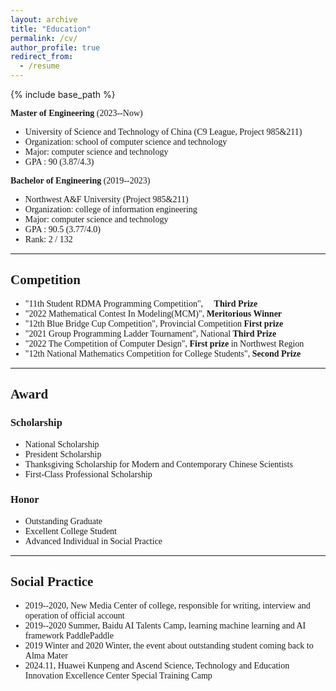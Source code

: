 ```yaml
---
layout: archive
title: "Education"
permalink: /cv/
author_profile: true
redirect_from:
  - /resume
---
```


{% include base_path %}

<div style="font-family: 'Times New Roman', Times, serif;">
<p><strong>Master of Engineering</strong> (2023--Now)</p>
<ul>
    <li>University of Science and Technology of China (C9 League, Project 985&211)</li>
    <li>Organization: school of computer science and technology</li>
    <li>Major: computer science and technology</li>
    <li>GPA : 90 (3.87/4.3)</li>
</ul>
<p><strong> Bachelor of Engineering</strong> (2019--2023)</p>
<ul>
    <li>Northwest A&F University (Project 985&211)</li>
    <li>Organization: college of information engineering</li>
    <li>Major: computer science and technology</li>
    <li>GPA : 90.5 (3.77/4.0)</li>
    <li>Rank: 2 / 132</li>
</ul>

</div>

****************************************************************

<div style="font-family: 'Times New Roman', Times, serif;">

<h2>Competition</h2>
<ul>
    <li>"11th Student RDMA Programming Competition", <b>&nbsp&nbsp&nbsp&nbspThird Prize</b> </li>
    <li>"2022 Mathematical Contest In Modeling(MCM)", <b>Meritorious Winner</b></li>
    <li>"12th Blue Bridge Cup Competition", Provincial Competition <b>First prize</b></li>
    <li>"2021 Group Programming Ladder Tournament", National <b>Third Prize</b></li>
    <li>"2022 The Competition of Computer Design", <b>First prize</b> in Northwest Region</li>
    <li>"12th National Mathematics Competition for College Students", <b>Second Prize</b></li>
</ul>
</div>

****************************************************************

<div style="font-family: 'Times New Roman', Times, serif;">

<h2>Award</h2>
<h3>Scholarship</h3>
<ul>
    <li>National Scholarship</li>
    <li>President Scholarship</li>
    <li>Thanksgiving Scholarship for Modern and Contemporary Chinese Scientists</li>
    <li>First-Class Professional Scholarship</li>
</ul>
<h3>Honor</h3>
<ul>
    <li>Outstanding Graduate</li>
    <li>Excellent College Student</li>
    <li>Advanced Individual in Social Practice</li>
</ul>
</div>


****************************************************************
<div style="font-family: 'Times New Roman', Times, serif;">

<h2>Social Practice</h2>
<ul>
    <li>2019--2020, New Media Center of college, responsible for writing, interview and operation of official account</li>
    <li>2019--2020 Summer, Baidu AI Talents Camp, learning machine learning and AI framework PaddlePaddle</li>
    <li>2019 Winter and 2020 Winter, the event about outstanding student coming back to Alma Mater</li>
    <li>2024.11, Huawei Kunpeng and Ascend Science, Technology and Education Innovation Excellence Center Special Training Camp</li>
</ul>
</div>